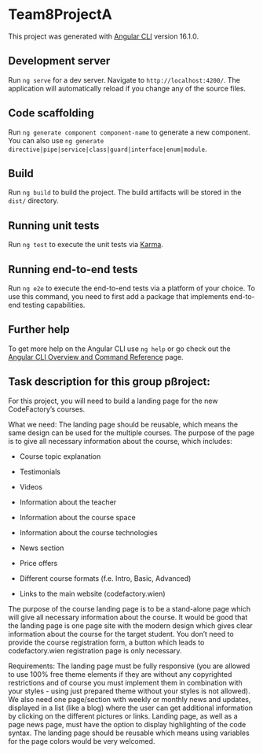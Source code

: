 # Team8ProjectA

This project was generated with [Angular CLI](https://github.com/angular/angular-cli) version 16.1.0.

## Development server

Run `ng serve` for a dev server. Navigate to `http://localhost:4200/`. The application will automatically reload if you change any of the source files.

## Code scaffolding

Run `ng generate component component-name` to generate a new component. You can also use `ng generate directive|pipe|service|class|guard|interface|enum|module`.

## Build

Run `ng build` to build the project. The build artifacts will be stored in the `dist/` directory.

## Running unit tests

Run `ng test` to execute the unit tests via [Karma](https://karma-runner.github.io).

## Running end-to-end tests

Run `ng e2e` to execute the end-to-end tests via a platform of your choice. To use this command, you need to first add a package that implements end-to-end testing capabilities.

## Further help

To get more help on the Angular CLI use `ng help` or go check out the [Angular CLI Overview and Command Reference](https://angular.io/cli) page.

## Task description for this group pßroject:

For this project, you will need to build a landing page for the new CodeFactory’s courses.

What we need: The landing page should be reusable, which means the same design can be used for the multiple courses. The purpose of the page is to give all necessary information about the course, which includes:

- Course topic explanation

- Testimonials

- Videos

- Information about the teacher

- Information about the course space

- Information about the course technologies

- News section

- Price offers

- Different course formats (f.e. Intro, Basic, Advanced)

- Links to the main website (codefactory.wien)

The purpose of the course landing page is to be a stand-alone page which will give all necessary information about the course. It would be good that the landing page is one page site with the modern design which gives clear information about the course for the target student. You don’t need to provide the course registration form, a button which leads to codefactory.wien registration page is only necessary.

Requirements: The landing page must be fully responsive (you are allowed to use 100% free theme elements if they are without any copyrighted restrictions and of course you must implement them in combination with your styles - using just prepared theme without your styles is not allowed). We also need one page/section with weekly or monthly news and updates, displayed in a list (like a blog) where the user can get additional information by clicking on the different pictures or links. Landing page, as well as a page news page, must have the option to display highlighting of the code syntax. The landing page should be reusable which means using variables for the page colors would be very welcomed.  
